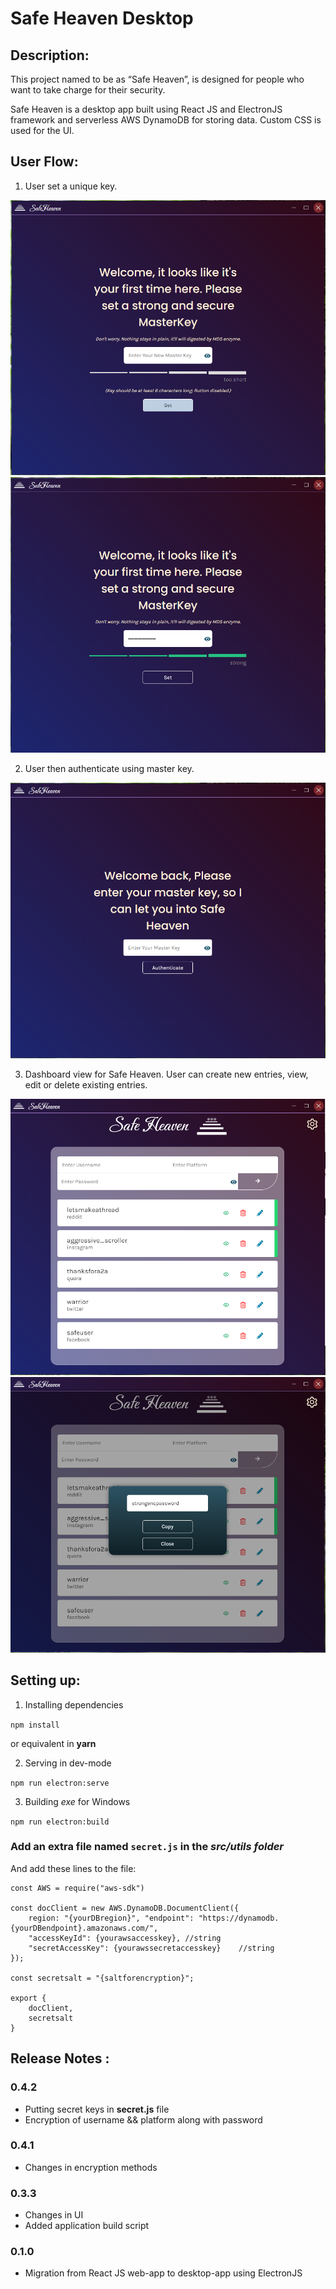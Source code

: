 # Safe Heaven Desktop

## Description:

This project named to be as “Safe Heaven”, is designed for people who want to take charge for their security. 

Safe Heaven is a desktop app built using React JS and ElectronJS framework and serverless AWS DynamoDB for storing data.
Custom CSS is used for the UI.

## User Flow: 
1. User set a unique key.

![set key page](https://github.com/sudolmin/safehaven-desktop/blob/master/shsnap/setkeypage.PNG?raw=true)
![user sets key](https://github.com/sudolmin/safehaven-desktop/blob/master/shsnap/setkeypage2.PNG?raw=true)

2. User then authenticate using master key.

![user sets key](https://github.com/sudolmin/safehaven-desktop/blob/master/shsnap/authenticate.PNG?raw=true)

3. Dashboard view for Safe Heaven. User can create new entries, view, edit or delete existing entries.

![user sets key](https://github.com/sudolmin/safehaven-desktop/blob/master/shsnap/dashboard.PNG?raw=true)
![user sets key](https://github.com/sudolmin/safehaven-desktop/blob/master/shsnap/showpwd.PNG?raw=true)

## Setting up:

1. Installing dependencies

`npm install`

or equivalent in **yarn**

2. Serving in dev-mode 

`npm run electron:serve`

3. Building *exe* for Windows

`npm run electron:build`

### Add an extra file named `secret.js` in the *src/utils folder*
And add these lines to the file:
```
const AWS = require("aws-sdk")

const docClient = new AWS.DynamoDB.DocumentClient({
    region: "{yourDBregion}", "endpoint": "https://dynamodb.{yourDBendpoint}.amazonaws.com/",
    "accessKeyId": {yourawsaccesskey}, //string
    "secretAccessKey": {yourawssecretaccesskey}    //string
});

const secretsalt = "{saltforencryption}";

export {
    docClient,
    secretsalt
}
```

## Release Notes :

### 0.4.2
* Putting secret keys in **secret.js** file
* Encryption of username && platform along with password

### 0.4.1
* Changes in encryption methods

### 0.3.3
* Changes in UI 
* Added application build script

### 0.1.0
* Migration from React JS web-app to desktop-app using ElectronJS